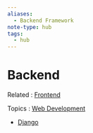 ```yaml
---
aliases:
  - Backend Framework
note-type: hub
tags:
  - hub
---
```


# Backend

Related : [Frontend](../4-hub-notes-🚉/Frontend.md)

Topics : [Web Development](Web%20Development.md)

- [Django](Django.md)
